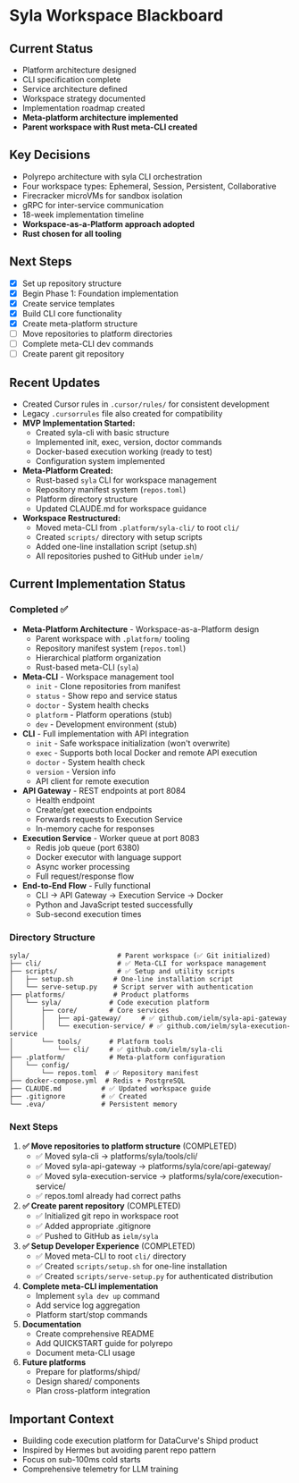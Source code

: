 # Syla Workspace Blackboard

## Current Status
- Platform architecture designed
- CLI specification complete
- Service architecture defined
- Workspace strategy documented
- Implementation roadmap created
- **Meta-platform architecture implemented**
- **Parent workspace with Rust meta-CLI created**

## Key Decisions
- Polyrepo architecture with syla CLI orchestration
- Four workspace types: Ephemeral, Session, Persistent, Collaborative
- Firecracker microVMs for sandbox isolation
- gRPC for inter-service communication
- 18-week implementation timeline
- **Workspace-as-a-Platform approach adopted**
- **Rust chosen for all tooling**

## Next Steps
- [x] Set up repository structure
- [x] Begin Phase 1: Foundation implementation
- [x] Create service templates
- [x] Build CLI core functionality
- [x] Create meta-platform structure
- [ ] Move repositories to platform directories
- [ ] Complete meta-CLI dev commands
- [ ] Create parent git repository

## Recent Updates
- Created Cursor rules in `.cursor/rules/` for consistent development
- Legacy `.cursorrules` file also created for compatibility
- **MVP Implementation Started:**
  - Created syla-cli with basic structure
  - Implemented init, exec, version, doctor commands
  - Docker-based execution working (ready to test)
  - Configuration system implemented
- **Meta-Platform Created:**
  - Rust-based `syla` CLI for workspace management
  - Repository manifest system (`repos.toml`)
  - Platform directory structure
  - Updated CLAUDE.md for workspace guidance
- **Workspace Restructured:**
  - Moved meta-CLI from `.platform/syla-cli/` to root `cli/`
  - Created `scripts/` directory with setup scripts
  - Added one-line installation script (setup.sh)
  - All repositories pushed to GitHub under `ielm/`

## Current Implementation Status

### Completed ✅
- **Meta-Platform Architecture** - Workspace-as-a-Platform design
  - Parent workspace with `.platform/` tooling
  - Repository manifest system (`repos.toml`)
  - Hierarchical platform organization
  - Rust-based meta-CLI (`syla`)
- **Meta-CLI** - Workspace management tool
  - `init` - Clone repositories from manifest
  - `status` - Show repo and service status 
  - `doctor` - System health checks
  - `platform` - Platform operations (stub)
  - `dev` - Development environment (stub)
- **CLI** - Full implementation with API integration
  - `init` - Safe workspace initialization (won't overwrite)
  - `exec` - Supports both local Docker and remote API execution
  - `doctor` - System health check
  - `version` - Version info
  - API client for remote execution
- **API Gateway** - REST endpoints at port 8084
  - Health endpoint
  - Create/get execution endpoints
  - Forwards requests to Execution Service
  - In-memory cache for responses
- **Execution Service** - Worker queue at port 8083
  - Redis job queue (port 6380)
  - Docker executor with language support
  - Async worker processing
  - Full request/response flow
- **End-to-End Flow** - Fully functional
  - CLI → API Gateway → Execution Service → Docker
  - Python and JavaScript tested successfully
  - Sub-second execution times

### Directory Structure
```
syla/                      # Parent workspace (✅ Git initialized)
├── cli/                   # ✅ Meta-CLI for workspace management
├── scripts/               # ✅ Setup and utility scripts
│   ├── setup.sh          # One-line installation script
│   └── serve-setup.py    # Script server with authentication
├── platforms/            # Product platforms
│   └── syla/            # Code execution platform
│       ├── core/        # Core services
│       │   ├── api-gateway/     # ✅ github.com/ielm/syla-api-gateway
│       │   └── execution-service/ # ✅ github.com/ielm/syla-execution-service
│       └── tools/       # Platform tools
│           └── cli/     # ✅ github.com/ielm/syla-cli
├── .platform/           # Meta-platform configuration
│   └── config/
│       └── repos.toml  # ✅ Repository manifest
├── docker-compose.yml  # Redis + PostgreSQL
├── CLAUDE.md          # ✅ Updated workspace guide
├── .gitignore         # ✅ Created
└── .eva/              # Persistent memory
```

### Next Steps
1. **✅ Move repositories to platform structure** (COMPLETED)
   - ✅ Moved syla-cli → platforms/syla/tools/cli/
   - ✅ Moved syla-api-gateway → platforms/syla/core/api-gateway/
   - ✅ Moved syla-execution-service → platforms/syla/core/execution-service/
   - ✅ repos.toml already had correct paths
2. **✅ Create parent repository** (COMPLETED)
   - ✅ Initialized git repo in workspace root
   - ✅ Added appropriate .gitignore
   - ✅ Pushed to GitHub as `ielm/syla`
3. **✅ Setup Developer Experience** (COMPLETED)
   - ✅ Moved meta-CLI to root `cli/` directory
   - ✅ Created `scripts/setup.sh` for one-line installation
   - ✅ Created `scripts/serve-setup.py` for authenticated distribution
4. **Complete meta-CLI implementation**
   - Implement `syla dev up` command
   - Add service log aggregation
   - Platform start/stop commands
5. **Documentation**
   - Create comprehensive README
   - Add QUICKSTART guide for polyrepo
   - Document meta-CLI usage
6. **Future platforms**
   - Prepare for platforms/shipd/
   - Design shared/ components
   - Plan cross-platform integration

## Important Context
- Building code execution platform for DataCurve's Shipd product
- Inspired by Hermes but avoiding parent repo pattern
- Focus on sub-100ms cold starts
- Comprehensive telemetry for LLM training